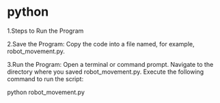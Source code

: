 # python

1.Steps to Run the Program

2.Save the Program: Copy the code into a file named, for example, robot_movement.py.

3.Run the Program: 
Open a terminal or command prompt.
Navigate to the directory where you saved robot_movement.py.
Execute the following command to run the script:

python robot_movement.py

